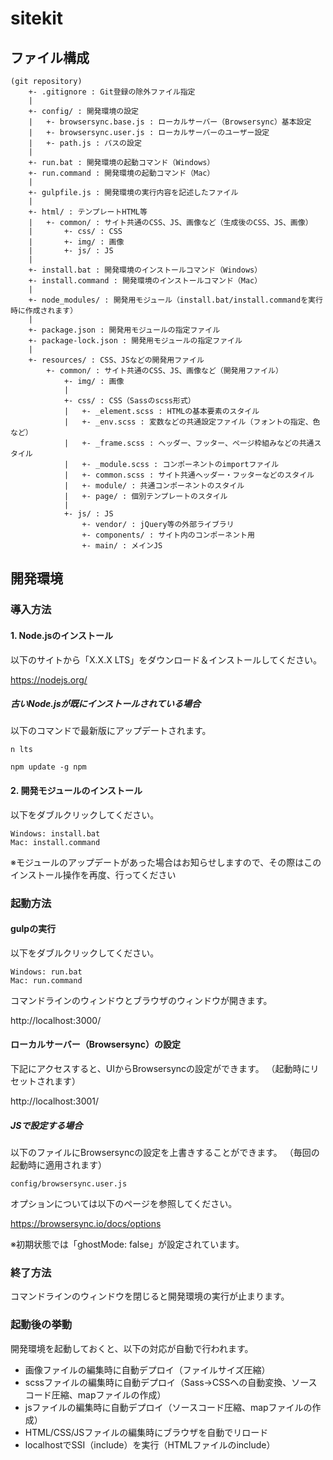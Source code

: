 # sitekit

## ファイル構成

    (git repository)
        +- .gitignore : Git登録の除外ファイル指定
        |
        +- config/ : 開発環境の設定
        |   +- browsersync.base.js : ローカルサーバー（Browsersync）基本設定
        |   +- browsersync.user.js : ローカルサーバーのユーザー設定
        |   +- path.js : パスの設定
        |
        +- run.bat : 開発環境の起動コマンド（Windows）
        +- run.command : 開発環境の起動コマンド（Mac）
        |
        +- gulpfile.js : 開発環境の実行内容を記述したファイル
        |
        +- html/ : テンプレートHTML等
        |   +- common/ : サイト共通のCSS、JS、画像など（生成後のCSS、JS、画像）
        |       +- css/ : CSS
        |       +- img/ : 画像
        |       +- js/ : JS
        |
        +- install.bat : 開発環境のインストールコマンド（Windows）
        +- install.command : 開発環境のインストールコマンド（Mac）
        |
        +- node_modules/ : 開発用モジュール（install.bat/install.commandを実行時に作成されます）
        |
        +- package.json : 開発用モジュールの指定ファイル
        +- package-lock.json : 開発用モジュールの指定ファイル
        |
        +- resources/ : CSS、JSなどの開発用ファイル
            +- common/ : サイト共通のCSS、JS、画像など（開発用ファイル）
                +- img/ : 画像
                |
                +- css/ : CSS（Sassのscss形式）
                |   +- _element.scss : HTMLの基本要素のスタイル
                |   +- _env.scss : 変数などの共通設定ファイル（フォントの指定、色など）
                |   +- _frame.scss : ヘッダー、フッター、ページ枠組みなどの共通スタイル
                |   +- _module.scss : コンポーネントのimportファイル
                |   +- common.scss : サイト共通ヘッダー・フッターなどのスタイル
                |   +- module/ : 共通コンポーネントのスタイル
                |   +- page/ : 個別テンプレートのスタイル
                |
                +- js/ : JS
                    +- vendor/ : jQuery等の外部ライブラリ
                    +- components/ : サイト内のコンポーネント用
                    +- main/ : メインJS


## 開発環境

### 導入方法

#### 1. Node.jsのインストール
以下のサイトから「X.X.X LTS」をダウンロード＆インストールしてください。

https://nodejs.org/


##### 古いNode.jsが既にインストールされている場合
以下のコマンドで最新版にアップデートされます。

```
n lts
```

```
npm update -g npm
```


#### 2. 開発モジュールのインストール
以下をダブルクリックしてください。

    Windows: install.bat
    Mac: install.command

※モジュールのアップデートがあった場合はお知らせしますので、その際はこのインストール操作を再度、行ってください


### 起動方法

#### gulpの実行
以下をダブルクリックしてください。

    Windows: run.bat
    Mac: run.command

コマンドラインのウィンドウとブラウザのウィンドウが開きます。

http://localhost:3000/

#### ローカルサーバー（Browsersync）の設定

下記にアクセスすると、UIからBrowsersyncの設定ができます。
（起動時にリセットされます）

http://localhost:3001/

##### JSで設定する場合

以下のファイルにBrowsersyncの設定を上書きすることができます。
（毎回の起動時に適用されます）

    config/browsersync.user.js

オプションについては以下のページを参照してください。

https://browsersync.io/docs/options

※初期状態では「ghostMode: false」が設定されています。


### 終了方法

コマンドラインのウィンドウを閉じると開発環境の実行が止まります。


### 起動後の挙動
開発環境を起動しておくと、以下の対応が自動で行われます。

* 画像ファイルの編集時に自動デプロイ（ファイルサイズ圧縮）
* scssファイルの編集時に自動デプロイ（Sass->CSSへの自動変換、ソースコード圧縮、mapファイルの作成）
* jsファイルの編集時に自動デプロイ（ソースコード圧縮、mapファイルの作成）
* HTML/CSS/JSファイルの編集時にブラウザを自動でリロード
* localhostでSSI（include）を実行（HTMLファイルのinclude）

